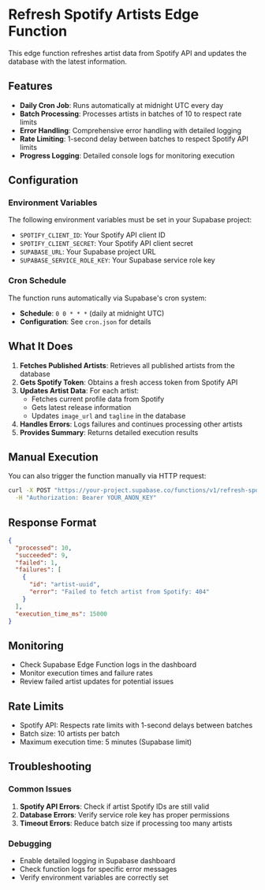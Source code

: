 # Refresh Spotify Artists Edge Function

This edge function refreshes artist data from Spotify API and updates the database with the latest information.

## Features

- **Daily Cron Job**: Runs automatically at midnight UTC every day
- **Batch Processing**: Processes artists in batches of 10 to respect rate limits
- **Error Handling**: Comprehensive error handling with detailed logging
- **Rate Limiting**: 1-second delay between batches to respect Spotify API limits
- **Progress Logging**: Detailed console logs for monitoring execution

## Configuration

### Environment Variables

The following environment variables must be set in your Supabase project:

- `SPOTIFY_CLIENT_ID`: Your Spotify API client ID
- `SPOTIFY_CLIENT_SECRET`: Your Spotify API client secret
- `SUPABASE_URL`: Your Supabase project URL
- `SUPABASE_SERVICE_ROLE_KEY`: Your Supabase service role key

### Cron Schedule

The function runs automatically via Supabase's cron system:

- **Schedule**: `0 0 * * *` (daily at midnight UTC)
- **Configuration**: See `cron.json` for details

## What It Does

1. **Fetches Published Artists**: Retrieves all published artists from the database
2. **Gets Spotify Token**: Obtains a fresh access token from Spotify API
3. **Updates Artist Data**: For each artist:
   - Fetches current profile data from Spotify
   - Gets latest release information
   - Updates `image_url` and `tagline` in the database
4. **Handles Errors**: Logs failures and continues processing other artists
5. **Provides Summary**: Returns detailed execution results

## Manual Execution

You can also trigger the function manually via HTTP request:

```bash
curl -X POST "https://your-project.supabase.co/functions/v1/refresh-spotify-artists" \
  -H "Authorization: Bearer YOUR_ANON_KEY"
```

## Response Format

```json
{
  "processed": 10,
  "succeeded": 9,
  "failed": 1,
  "failures": [
    {
      "id": "artist-uuid",
      "error": "Failed to fetch artist from Spotify: 404"
    }
  ],
  "execution_time_ms": 15000
}
```

## Monitoring

- Check Supabase Edge Function logs in the dashboard
- Monitor execution times and failure rates
- Review failed artist updates for potential issues

## Rate Limits

- Spotify API: Respects rate limits with 1-second delays between batches
- Batch size: 10 artists per batch
- Maximum execution time: 5 minutes (Supabase limit)

## Troubleshooting

### Common Issues

1. **Spotify API Errors**: Check if artist Spotify IDs are still valid
2. **Database Errors**: Verify service role key has proper permissions
3. **Timeout Errors**: Reduce batch size if processing too many artists

### Debugging

- Enable detailed logging in Supabase dashboard
- Check function logs for specific error messages
- Verify environment variables are correctly set
